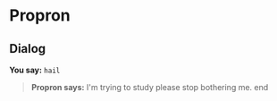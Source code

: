 # Propron
## Dialog

**You say:** `hail`



>**Propron says:** I'm trying to study please stop bothering me.
end

